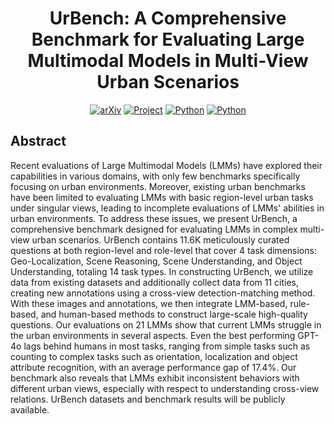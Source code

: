 <div align="center">
	<h1>UrBench: A Comprehensive Benchmark for Evaluating Large Multimodal Models in Multi-View Urban Scenarios</h1>
	<a href="https://arxiv.org/abs/2408.01812"><img src='https://img.shields.io/badge/arXiv-2408.01812-red?logo=arXiv' alt='arXiv'></a>
	<a href="https://longhz140516.github.io/SkyDiffusion.github.io/"><img src='https://img.shields.io/badge/Project-SkyDiffusion-green' alt='Project'></a>
	<a href=""><img src='https://img.shields.io/badge/python-3.9-blue.svg' alt='Python'></a>
	<a href=""><img src='https://img.shields.io/badge/License-Apache%202.0-yellow' alt='Python'></a>
</div>


<img src="./static/images/fig2_overview_2.jpg" alt="">

## Abstract
Recent evaluations of Large Multimodal Models (LMMs) have explored their capabilities in various domains, with only few benchmarks specifically focusing on urban environments. 
Moreover, existing urban benchmarks have been limited to evaluating LMMs with basic region-level urban tasks under singular views, leading to incomplete evaluations of LMMs' abilities in urban environments. 
To address these issues, we present UrBench, a comprehensive benchmark designed for evaluating LMMs in complex multi-view urban scenarios. UrBench contains 11.6K meticulously curated questions at both region-level and role-level that cover 4 task dimensions: Geo-Localization, Scene Reasoning, Scene Understanding, and Object Understanding, totaling 14 task types. 
In constructing UrBench, we utilize data from existing datasets and additionally collect data from 11 cities, creating new annotations using a cross-view detection-matching method. With these images and annotations, we then integrate LMM-based, rule-based, and human-based methods to construct large-scale high-quality questions. 
Our evaluations on 21 LMMs show that current LMMs struggle in the urban environments in several aspects. 
Even the best performing GPT-4o lags behind humans in most tasks, ranging from simple tasks such as counting to complex tasks such as orientation, localization and object attribute recognition, with an average performance gap of 17.4%. 
Our benchmark also reveals that LMMs exhibit inconsistent behaviors with different urban views, especially with respect to understanding cross-view relations. UrBench datasets and benchmark results will be publicly available.
